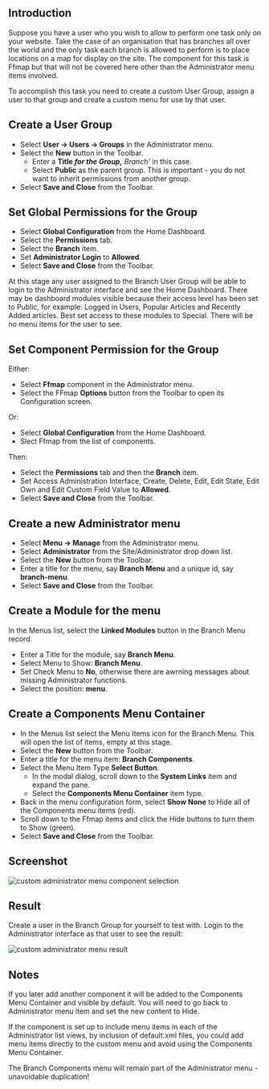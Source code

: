 <!-- Filename: J4.x:Adding_a_Custom_Administrator_Menu / Display title: Custom Administrator Menu -->

## Introduction

Suppose you have a user who you wish to allow to perform one task only
on your website. Take the case of an organisation that has branches all
over the world and the only task each branch is allowed to perform is to
place locations on a map for display on the site. The component for this
task is Ffmap but that will not be covered here other than the
Administrator menu items involved.

To accomplish this task you need to create a custom User Group, assign a
user to that group and create a custom menu for use by that user.

## Create a User Group

- Select **User → Users → Groups** in the Administrator menu.
- Select the **New** button in the Toolbar.
  - Enter a **Title *for the Group,*** *Branch'* in this case.
  - Select **Public** as the parent group. This is important - you do
    not want to inherit permissions from another group.
- Select **Save and Close** from the Toolbar.

## Set Global Permissions for the Group

- Select **Global Configuration** from the Home Dashboard.
- Select the **Permissions** tab.
- Select the **Branch** item.
- Set **Administrator Login** to **Allowed**.
- Select **Save and Close** from the Toolbar.

At this stage any user assigned to the Branch User Group will be able to
login to the Administrator interface and see the Home Dashboard. There
may be dashboard modules visible because their access level has been set
to Public, for example: Logged in Users, Popular Articles and Recently
Added articles. Best set access to these modules to Special. There will
be no menu items for the user to see.

## Set Component Permission for the Group

Either:

- Select **Ffmap** component in the Administrator menu.
- Select the FFmap **Options** button from the Toolbar to open its
  Configuration screen.

Or:

- Select **Global Configuration** from the Home Dashboard.
- Slect Ffmap from the list of components.

Then:

- Select the **Permissions** tab and then the **Branch** item.
- Set Access Administration Interface, Create, Delete, Edit, Edit State,
  Edit Own and Edit Custom Field Value to **Allowed**.
- Select **Save and Close** from the Toolbar.

## Create a new Administrator menu

- Select **Menu → Manage** from the Administrator menu.
- Select **Administrator** from the Site/Administrator drop down list.
- Select the **New** button from the Toolbar.
- Enter a title for the menu, say **Branch Menu** and a unique id, say
  **branch-menu**.
- Select **Save and Close** from the Toolbar.

## Create a Module for the menu

In the Menus list, select the **Linked Modules** button in the Branch
Menu record.

- Enter a Title for the module, say **Branch Menu**.
- Select Menu to Show: **Branch Menu**.
- Set Check Menu to **No**, otherwise there are awrning messages about
  missing Administrator functions.
- Select the position: **menu**.

## Create a Components Menu Container

- In the Menus list select the Menu Items icon for the Branch Menu. This
  will open the list of items, empty at this stage.
- Select the **New** button from the Toolbar.
- Enter a title for the menu item: **Branch Components**.
- Select the Menu Item Type **Select Button**.
  - In the modal dialog, scroll down to the **System Links** item and
    expand the pane.
  - Select the **Components Menu Container** item type.
- Back in the menu configuration form, select **Show None** to Hide all
  of the Components menu items (red).
- Scroll down to the Ffmap items and click the Hide buttons to turn them
  to Show (green).
- Select **Save and Close** from the Toolbar.

## Screenshot

![custom administrator menu component selection](../../../en/images/menus/menus-custom-administrator-menu.png)

## Result

Create a user in the Branch Group for yourself to test with. Login to
the Administrator interface as that user to see the result:

![custom administrator menu result](../../../en/images/menus/menus-custom-administrator-menu-result.png)

## Notes

If you later add another component it will be added to the Components
Menu Container and visible by default. You will need to go back to
Administrator menu item and set the new content to Hide.

If the component is set up to include menu items in each of the
Administrator list views, by inclusion of default.xml files, you could
add menu items directly to the custom menu and avoid using the
Components Menu Container.

The Branch Components menu will remain part of the Administrator menu -
unavoidable duplication!
